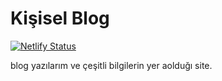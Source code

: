 # Kişisel Blog

[![Netlify Status](https://api.netlify.com/api/v1/badges/5d11e47e-0480-47d1-ac08-64e0fee34ca4/deploy-status)](https://app.netlify.com/sites/ayhansipahi/deploys)

blog yazılarım ve çeşitli bilgilerin yer aolduğı site.
